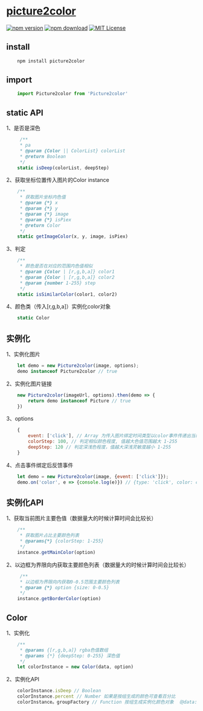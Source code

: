 # [picture2color](./)

[![npm version][npm-version-img]][npm-url]
[![npm download][npm-download-img]][npm-download]
[![MIT License][license-image]][license-url]

## install
``` bash
    npm install picture2color
```

## import

```javascript
    import Picture2color from 'Picture2color'
```

## static API

1、是否是深色
```javascript
     /**
     * pa
     * @param {Color || ColorList} colorList
     * @return Boolean
     */
    static isDeep(colorList, deepStep)
```
2、获取坐标位置传入图片的Color instance
```javascript
    /**
     * 获取图片坐标内色值
     * @param {*} x
     * @param {*} y
     * @param {*} image
     * @param {*} isPiex
     * @return Color
     */
    static getImageColor(x, y, image, isPiex)
```
3、判定
```javascript
    /**
     * 颜色是否在对应的范围内色值相似
     * @param {Color | [r,g,b,a]} color1
     * @param {Color | [r,g,b,a]} color2
     * @param {number 1-255} step
     */
    static isSimilarColor(color1, color2)
```
4、颜色类（传入[r,g,b,a]）实例化color对象
```javascript
    static Color
```
## 实例化

1、实例化图片
```javascript
    let demo = new Picture2color(image, options);
    demo instanceof Picture2color // true
```

2、实例化图片链接
```javascript
    new Picture2color(imageUrl, options).then(demo => {
        return demo instanceof Picture // true
    })
```
3、options
```javascript
    {
        event: ['click'], // Array 为传入图片绑定时间类型以color事件传递出当前事件坐标Color
        colorStep: 100, // 判定相似颜色程度, 值越大色值范围越大 1-255
        deepStep: 120 // 判定深浅色程度，值越大深浅灵敏度越小 1-255
    }
```
4、点击事件绑定后反馈事件
```javascript
    let demo = new Picture2color(image, {event: ['click']});
    demo.on('color', e => {console.log(e)}) // {type: 'click', color: color}
```

## 实例化API

1、获取当前图片主要色值（数据量大的时候计算时间会比较长）

```javascript
    /**
     * 获取图片占比主要颜色列表
     * @params{*} {colorStep: 1-255}
     */
    instance.getMainColor(option)
```
2、以边框为界限向内获取主要颜色列表（数据量大的时候计算时间会比较长）
```javascript
     /**
     * 以边框为界限向内获取0-0.5范围主要颜色列表
     * @param {*} option {size: 0-0.5}
     */
    instance.getBorderColor(option)
```

## Color

1、实例化
```javascript
    /**
     * @params {[r,g,b,a]} rgba色值数组
     * @params {*} {deepStep: 0-255} 深色值
     */
    let colorInstance = new Color(data, option)
```
2、实例化API

```javascript
    colorInstance.isDeep // Boolean
    colorInstance.percent // Number 如果是按组生成的颜色可查看百分比
    colorInstance。groupFactory // Function 按组生成实例化颜色对象 （@data: [rgba] @option: {deepStep}）
```


[npm-version-img]: https://img.shields.io/npm/v/picture2color
[npm-url]: https://www.npmjs.com/package/picture2color

[npm-download-img]: https://img.shields.io/npm/dw/picture2color.svg?style=flat
[npm-download]: https://npmcharts.com/compare/picture2color?minimal=true

[license-image]: https://img.shields.io/badge/license-MIT-blue.svg?style=flat
[license-url]: LICENSE